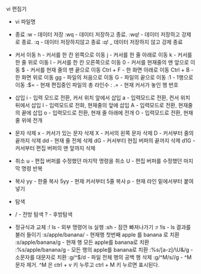 vi 편짐기
 - vi 파일명
 - 종료
 :w - 데이터 저장
 :wq - 데이터 저장하고 종료.
 :wq! - 데이터 저장하고 강제로 종료.
 :q - 데이터 저장하지않고 종료
 :q! _ 데이터 저장하지 않고 강제 종료
- 커서 이동
 h - 커서를 한 칸 왼쪽으로 이동
 j - 커서를 한 줄 아래로 이동
 k - 커서를 한 줄 위로 이동
 l - 커서를 한 칸 오른쪽으로 이동
 0 - 커서를 현재줄의 맨 앞으로 이동
 $ - 커서를 현재 줄의 맨 끝으로 이동
 Ctrl + F - 한 화면 아래로 이동
 Ctrl + B - 한 화면 위로 이동
 gg - 파일의 처음으로 이동
 G - 파일의 끝으로 이동
 :1 - 1행으로 이동
 :$= - 현재 편집중인 파일의 총 라인수
 : .= - 현재 커서가 놓인 행 번호
- 삽입
 i - 입력 모드로 전환, 커서 위치 앞에서 삽입
 a - 입력모드로 전환, 컨서 위치 뒤에서 삽입
 I - 입력모드로 전화, 현재줄의 앞에 삽입
 A - 입력모드로 전환, 현재줄의 끝에 삽입
 o - 입력모드로 전환, 현재 줄 아래에 전개
 O - 입력모드로 전환, 현재 줄 위에 전개

- 문자 삭제
 x - 커서가 있는 문자 삭제
 X - 커서의 왼쪽 문자 삭제
 D - 커서부터 줄의 끝까지 삭제
 dd - 현재 줄 전체 삭제
 dG - 커서부터 현집 버퍼의 끝까지 삭제
 d1G - 커서부터 편집 버퍼의 맨 앞까지 삭제

- 취소
 u - 편집 버퍼를 수정했던 마지막 명령을 취소
 U - 편집 버퍼를 수정했던 마지막 명령 반복
- 복사
 yy - 한줄 복사
 5yy - 현재 커서부터 5줄 복사
 p - 현재 라인 밑에서부터 붙여넣기
- 탐색
- / - 전방 탐색
 ? - 후방탐색

- 정규식과 교체
 :! ls - 외부 명령어 ls 실행
 :sh - 잠깐 빠져나가기
 :r !ls - ls 결과를 불러 들이기
 :s/apple/banana/ - 현재행 첫번째 apple 를 banana 로 치환
 :s/apple/banana/g - 현재 행 모든 apple를 banana로 치환
 :%s/apple/banana/g - 모든 행의 apple를 banana로 치환
 :%s/[a-z]/\U&/g - 소문자를 대문자로 치환
 :g/^$/d - 파일 전체 행의 공백 행 삭제
 :g/^M/s//g - ^M 문자 제거. ^M 은 ctrl + v 키 누루고 ctrl + M 키 누르면 표시된다. 
